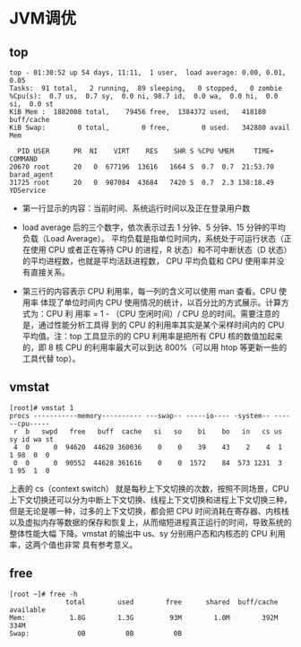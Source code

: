 # JVM调优

## top

```shell
top - 01:30:52 up 54 days, 11:11,  1 user,  load average: 0.00, 0.01, 0.05
Tasks:  91 total,   2 running,  89 sleeping,   0 stopped,   0 zombie
%Cpu(s):  0.7 us,  0.7 sy,  0.0 ni, 98.7 id,  0.0 wa,  0.0 hi,  0.0 si,  0.0 st
KiB Mem :  1882008 total,    79456 free,  1384372 used,   418180 buff/cache
KiB Swap:        0 total,        0 free,        0 used.   342880 avail Mem 

  PID USER      PR  NI    VIRT    RES    SHR S %CPU %MEM     TIME+ COMMAND                 
20670 root      20   0  677196  13616   1664 S  0.7  0.7  21:53.70 barad_agent     
31725 root      20   0  987084  43684   7420 S  0.7  2.3 138:18.49 YDService
```

- 第一行显示的内容：当前时间、系统运行时间以及正在登录用户数
- load average 后的三个数字，依次表示过去 1 分钟、5 分钟、15 分钟的平均负载（Load Average）。 平均负载是指单位时间内，系统处于可运行状态（正在使用 CPU 或者正在等待 CPU 的进程，R 状态）和不可中断状态（D 状态）的平均进程数，也就是平均活跃进程数， CPU 平均负载和 CPU 使用率并没有直接关系。

- 第三行的内容表示 CPU 利用率，每一列的含义可以使用 man 查看。CPU 使用率 体现了单位时间内 CPU 使用情况的统计，以百分比的方式展示。计算方式为：CPU 利 用率 = 1 - （CPU 空闲时间）/ CPU 总的时间。需要注意的是，通过性能分析工具得 到的 CPU 的利用率其实是某个采样时间内的 CPU 平均值。注：top 工具显示的的 CPU 利用率是把所有 CPU 核的数值加起来的，即 8 核 CPU 的利用率最大可以到达 800%（可以用 htop 等更新一些的工具代替 top）。

## vmstat

```
[root]# vmstat 1
procs -----------memory---------- ---swap-- -----io---- -system-- ------cpu-----
 r  b   swpd   free   buff  cache   si   so    bi    bo   in   cs us sy id wa st
 4  0      0  94620  44620 360036    0    0    39    43    2    4  1  1 98  0  0
 0  0      0  90552  44628 361616    0    0  1572    84  573 1231  3  1 95  1  0
```

上表的 cs（context switch） 就是每秒上下文切换的次数，按照不同场景，CPU 上下文切换还可以分为中断上下文切换、线程上下文切换和进程上下文切换三种，但是无论是哪一种，过多的上下文切换，都会把 CPU 时间消耗在寄存器、内核栈以及虚拟内存等数据的保存和恢复上，从而缩短进程真正运行的时间，导致系统的整体性能大幅 下降。vmstat 的输出中 us、sy 分别用户态和内核态的 CPU 利用率，这两个值也非常 具有参考意义。

## free

```shell
[root ~]# free -h
              total        used        free      shared  buff/cache   available
Mem:           1.8G        1.3G         93M        1.0M        392M        334M
Swap:            0B          0B          0B
```
